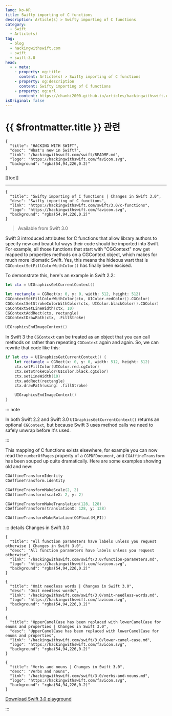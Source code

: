 ```yaml
---
lang: ko-KR
title: Swifty importing of C functions
description: Article(s) > Swifty importing of C functions
category:
  - Swift
  - Article(s)
tag: 
  - blog
  - hackingwithswift.com
  - swift
  - swift-3.0
head:
  - - meta:
    - property: og:title
      content: Article(s) > Swifty importing of C functions
    - property: og:description
      content: Swifty importing of C functions
    - property: og:url
      content: https://chanhi2000.github.io/articles/hackingwithswift.com/swift/3.0/c-functions.html
isOriginal: false
---
```


# {{ $frontmatter.title }} 관련

```component VPCard
{
  "title": "HACKING WITH SWIFT",
  "desc": "What's new in Swift?",
  "link": "/hackingwithswift.com/swift/README.md",
  "logo": "https://hackingwithswift.com/favicon.svg",
  "background": "rgba(54,94,226,0.2)"
}
```

[[toc]]

---

```component VPCard
{
  "title": "Swifty importing of C functions | Changes in Swift 3.0",
  "desc": "Swifty importing of C functions",
  "link": "https://hackingwithswift.com/swift/3.0/c-functions", 
  "logo": "https://hackingwithswift.com/favicon.svg",
  "background": "rgba(54,94,226,0.2)"
}
```

> Available from Swift 3.0

Swift 3 introduced attributes for C functions that allow library authors to specify new and beautiful ways their code should be imported into Swift. For example, all those functions that start with "CGContext" now get mapped to properties methods on a CGContext object, which makes for much more idiomatic Swift. Yes, this means the hideous wart that is `CGContextSetFillColorWithColor()` has finally been excised.

To demonstrate this, here's an example in Swift 2.2:

```swift
let ctx = UIGraphicsGetCurrentContext()

let rectangle = CGRect(x: 0, y: 0, width: 512, height: 512)
CGContextSetFillColorWithColor(ctx, UIColor.redColor().CGColor)
CGContextSetStrokeColorWithColor(ctx, UIColor.blackColor().CGColor)
CGContextSetLineWidth(ctx, 10)
CGContextAddRect(ctx, rectangle)
CGContextDrawPath(ctx, .FillStroke)

UIGraphicsEndImageContext()
```

In Swift 3 the `CGContext` can be treated as an object that you can call methods on rather than repeating `CGContext` again and again. So, we can rewrite that code like this:

```swift
if let ctx = UIGraphicsGetCurrentContext() {
    let rectangle = CGRect(x: 0, y: 0, width: 512, height: 512)
    ctx.setFillColor(UIColor.red.cgColor)
    ctx.setStrokeColor(UIColor.black.cgColor)
    ctx.setLineWidth(10)
    ctx.addRect(rectangle)
    ctx.drawPath(using: .fillStroke)

    UIGraphicsEndImageContext()
}
```

::: note

In both Swift 2.2 and Swift 3.0 `UIGraphicsGetCurrentContext()` returns an optional `CGContext`, but because Swift 3 uses method calls we need to safely unwrap before it's used.

:::

This mapping of C functions exists elsewhere, for example you can now read the `numberOfPages` property of a `CGPDFDocument`, and `CGAffineTransform` has been souped up quite dramatically. Here are some examples showing old and new:

```swift
CGAffineTransformIdentity
CGAffineTransform.identity

CGAffineTransformMakeScale(2, 2)
CGAffineTransform(scaleX: 2, y: 2)

CGAffineTransformMakeTranslation(128, 128)
CGAffineTransform(translationX: 128, y: 128)

CGAffineTransformMakeRotation(CGFloat(M_PI))
```

::: details Changes in Swift 3.0

```component VPCard
{
  "title": "All function parameters have labels unless you request otherwise | Changes in Swift 3.0",
  "desc": "All function parameters have labels unless you request otherwise",
  "link": "/hackingwithswift.com/swift/3.0/function-parameters.md",
  "logo": "https://hackingwithswift.com/favicon.svg",
  "background": "rgba(54,94,226,0.2)"
}
```

```component VPCard
{
  "title": "Omit needless words | Changes in Swift 3.0",
  "desc": "Omit needless words",
  "link": "/hackingwithswift.com/swift/3.0/omit-needless-words.md",
  "logo": "https://hackingwithswift.com/favicon.svg",
  "background": "rgba(54,94,226,0.2)"
}
```

```component VPCard
{
  "title": "UpperCamelCase has been replaced with lowerCamelCase for enums and properties | Changes in Swift 3.0",
  "desc": "UpperCamelCase has been replaced with lowerCamelCase for enums and properties",
  "link": "/hackingwithswift.com/swift/3.0/lower-camel-case.md",
  "logo": "https://hackingwithswift.com/favicon.svg",
  "background": "rgba(54,94,226,0.2)"
}
```
<!-- 
```component VPCard
{
  "title": "Swifty importing of C functions | Changes in Swift 3.0",
  "desc": "Swifty importing of C functions",
  "link": "/hackingwithswift.com/swift/3.0/c-functions.md",
  "logo": "https://hackingwithswift.com/favicon.svg",
  "background": "rgba(54,94,226,0.2)"
}
```
-->
```component VPCard
{
  "title": "Verbs and nouns | Changes in Swift 3.0",
  "desc": "Verbs and nouns",
  "link": "/hackingwithswift.com/swift/3.0/verbs-and-nouns.md",
  "logo": "https://hackingwithswift.com/favicon.svg",
  "background": "rgba(54,94,226,0.2)"
}
```

[<FontIcon icon="fas fa-file-zipper"/>Download Swift 3.0 playground](https://hackingwithswift.com/files/playgrounds/swift/playground-2-2-to-3-0.playground.zip)

:::

